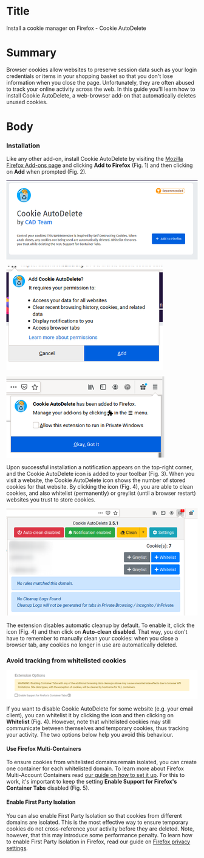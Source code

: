 # Title #
Install a cookie manager on Firefox - Cookie AutoDelete

# Summary #

Browser cookies allow websites to preserve session data such as your login credentials or items in your shopping basket
so that you don't lose information when you close the page. Unfortunately, they are often abused to track your online
activity across the web. In this guide you'll learn how to install Cookie AutoDelete, a web-browser add-on that
automatically deletes unused cookies.

# Body #

### Installation ###

Like any other add-on, install Cookie AutoDelete by visiting the [Mozilla Firefox Add-ons
page](https://addons.mozilla.org/en-US/firefox/addon/cookie-autodelete/) and clicking **Add to Firefox** (Fig. 1) and
then clicking on **Add** when prompted (Fig. 2).

![Fig. 1: Download Cookie AutoDelete](../images/Firefox/cad-add.png?raw=true)

![Fig. 2: Add Cookie AutoDelete to Firefox](../images/Firefox/cad-prompt.png?raw=true)

![Fig. 3: Notification of successful installation](../images/Firefox/cad-notify.png?raw=true)

Upon successful installation a notification appears on the top-right corner, and the Cookie AutoDelete icon is added to
your toolbar (Fig. 3). When you visit a website, the Cookie AutoDelete icon shows the number of stored cookies for that
website. By clicking the icon (Fig. 4), you are able to clean cookies, and also whitelist (permanently) or greylist
(until a browser restart) websites you trust to store cookies.

![Fig. 4: Cookie AutoDelete pop-up interface](../images/Firefox/cad-test.png?raw=true)

The extension disables automatic cleanup by default. To enable it, click the icon (Fig. 4) and then click on
**Auto-clean disabled**. That way, you don't have to remember to manually clean your cookies: when you close a browser
tab, any cookies no longer in use are automatically deleted.

### Avoid tracking from whitelisted cookies ###

![Fig. 5: Disable support for Firefox Containers](../images/Firefox/cad-containers.png?raw=true)

If you want to disable Cookie AutoDelete for some website (e.g. your email client), you can whitelist it by clicking the
icon and then clicking on **Whitelist** (Fig. 4). However, note that whitelisted cookies may still communicate between themselves
and temporary cookies, thus tracking your activity. The two options below help you avoid this behaviour.

#### Use Firefox Multi-Containers ####

To ensure cookies from whitelisted domains remain isolated, you can create one container for each whitelisted domain. To
learn more about Firefox Multi-Account Containers read [our guide on how to set it up](firefox-containers.md). For this
to work, it's important to keep the setting **Enable Support for Firefox's Container Tabs** disabled (Fig. 5).

#### Enable First Party Isolation ####

You can also enable First Party Isolation so that cookies from different domains are isolated. This is the most
effective way to ensure temporary cookies do not cross-reference your activity before they are deleted. Note, however,
that this may introduce some performance penalty. To learn how to enable First Party Isolation in Firefox, read our guide
on [Firefox privacy settings](firefox-settings.md).
